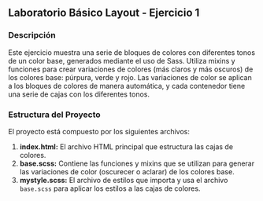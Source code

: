 ## Laboratorio Básico Layout - Ejercicio 1

### Descripción

Este ejercicio muestra una serie de bloques de colores con diferentes tonos de un color base, generados mediante el uso de Sass. Utiliza mixins y funciones para crear variaciones de colores (más claros y más oscuros) de los colores base: púrpura, verde y rojo. Las variaciones de color se aplican a los bloques de colores de manera automática, y cada contenedor tiene una serie de cajas con los diferentes tonos.

### Estructura del Proyecto

El proyecto está compuesto por los siguientes archivos:

1. **index.html:** El archivo HTML principal que estructura las cajas de colores.
2. **base.scss:** Contiene las funciones y mixins que se utilizan para generar las variaciones de color (oscurecer o aclarar) de los colores base.
3. **mystyle.scss:** El archivo de estilos que importa y usa el archivo `base.scss` para aplicar los estilos a las cajas de colores.
